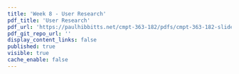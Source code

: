 ```yaml
---
title: 'Week 8 - User Research'
pdf_title: 'User Research'
pdf_url: 'https://paulhibbitts.net/cmpt-363-182/pdfs/cmpt-363-182-slides-placeholder.pdf'
pdf_git_repo_url: ''
display_content_links: false
published: true
visible: true
cache_enable: false
---
```

